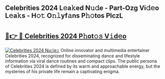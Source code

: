 ## Celebrities 2024 L𝚎a𝚔ed N𝚞𝚍e - Part-Ozg Vi𝚍𝚎o L𝚎a𝚔s - H𝚘𝚝 O𝚗𝚕yf𝚊ns P𝚑𝚘tos PlczL

# <h2><a href="http://kf9cm3.oniu.top/?m=Celebrities+2024">🔗👉 🔴 Celebrities 2024 P𝚑ot𝚘𝚜 V𝚒d𝚎o</a></h2>

[![Celebrities 2024 Nu𝚍e𝚜](https://i.imgur.com/0qMVB7G.gif)](http://kf9cm3.oniu.top/?m=Celebrities+2024)
Online innovator and multimedia entertainer Celebrities 2024, recognized for disseminating dance and lifestyle information via viral dance routines and compact clips. The public persona of Celebrities 2024 is defined by its warm and approachable energy, but the mysteries of his private life remain a captivating enigma.  

